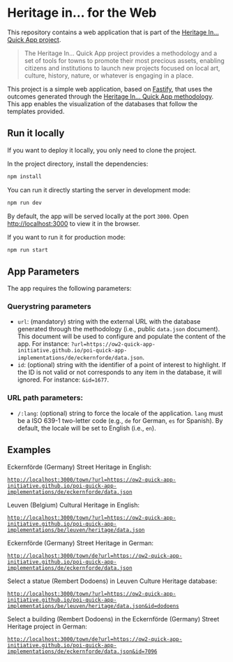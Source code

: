 # Heritage in… for the Web

This repository contains a web application that is part of the [Heritage In… Quick App project](https://ow2-quick-app-initiative.github.io/poi-quick-app/).

> The Heritage In… Quick App project provides a methodology and a set of tools for towns to promote their most precious assets, enabling citizens and institutions to launch new projects focused on local art, culture, history, nature, or whatever is engaging in a place.

This project is a simple web application, based on [Fastify](https://www.fastify.io), that uses the outcomes generated through the [Heritage In… Quick App methodology](https://ow2-quick-app-initiative.github.io/poi-quick-app/#Themethodology). This app enables the visualization of the databases that follow the templates provided.

## Run it locally

If you want to deploy it locally, you only need to clone the project.  

In the project directory, install the dependencies:

```bash
npm install
```

You can run it directly starting the server in development mode:

```bash
npm run dev
```

By default, the app will be served locally at the port `3000`.
Open [http://localhost:3000](http://localhost:3000) to view it in the browser.

If you want to run it for production mode:

```bash
npm run start
```

## App Parameters 

The app requires the following parameters:

### Querystring parameters

- `url`: (mandatory) string with the external URL with the database generated through the methodology (i.e., public `data.json` document). This document will be used to configure and populate the content of the app. For instance: `?url=https://ow2-quick-app-initiative.github.io/poi-quick-app-implementations/de/eckernforde/data.json`.
- `id`: (optional) string with the identifier of a point of interest to highlight. If the ID is not valid or not corresponds to any item in the database, it will ignored. For instance: `&id=1677`.

### URL path parameters:

- `/:lang`: (optional) string to force the locale of the application. `lang` must be a ISO 639-1 two-letter code (e.g., `de` for German, `es` for Spanish). By default, the locale will be set to English (i.e., `en`).

## Examples

Eckernförde (Germany) Street Heritage in English:

[`http://localhost:3000/town/?url=https://ow2-quick-app-initiative.github.io/poi-quick-app-implementations/de/eckernforde/data.json`](https://localhost:3000/town?url=https://ow2-quick-app-initiative.github.io/poi-quick-app-implementations/de/eckernforde/data.json)

Leuven (Belgium) Cultural Heritage in English:

[`http://localhost:3000/town/?url=https://ow2-quick-app-initiative.github.io/poi-quick-app-implementations/be/leuven/heritage/data.json`](https://localhost:3000/town?url=https://ow2-quick-app-initiative.github.io/poi-quick-app-implementations/be/leuven/heritage/data.json)

Eckernförde (Germany) Street Heritage in German:

[`http://localhost:3000/town/de?url=https://ow2-quick-app-initiative.github.io/poi-quick-app-implementations/de/eckernforde/data.json`](https://localhost:3000/town/de?url=https://ow2-quick-app-initiative.github.io/poi-quick-app-implementations/de/eckernforde/data.json)

Select a statue (Rembert Dodoens) in Leuven Culture Heritage database:

[`http://localhost:3000/town/?url=https://ow2-quick-app-initiative.github.io/poi-quick-app-implementations/be/leuven/heritage/data.json&id=dodoens`](http://localhost:3000/town/?url=https://ow2-quick-app-initiative.github.io/poi-quick-app-implementations/be/leuven/heritage/data.json&id=dodoens)


Select a building  (Rembert Dodoens) in the Eckernförde (Germany) Street Heritage project in German:

[`http://localhost:3000/town/de?url=https://ow2-quick-app-initiative.github.io/poi-quick-app-implementations/de/eckernforde/data.json&id=7096`](http://localhost:3000/town/de?url=https://ow2-quick-app-initiative.github.io/poi-quick-app-implementations/de/eckernforde/data.json&id=7096)

